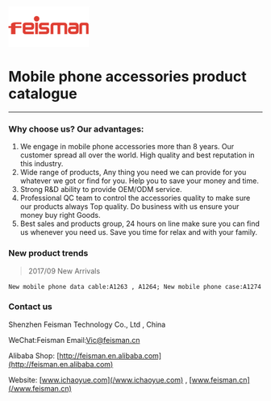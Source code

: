 ![](/assets/160X80logo.png)

# **Mobile phone accessories product  catalogue**

---

### Why choose us? Our advantages:

1. We engage in mobile phone accessories more than 8 years. Our customer spread all over the world. High quality and best reputation in this industry.
2. Wide range of products, Any thing you need we can provide for you whatever we got or find for you. Help you to save your money and time.
3. Strong R&D ability to provide OEM/ODM service.
4. Professional QC team to control the accessories quality to make sure our products always Top quality. Do business with us ensure your money buy right Goods.
5. Best sales and products group, 24 hours on line make sure you can find us whenever you need us. Save you time for relax and with your family.





### New product trends

> 2017/09 New Arrivals

```
New mobile phone data cable:A1263 , A1264; New mobile phone case:A1274
```



### Contact us

Shenzhen Feisman Technology  Co., Ltd , China

WeChat:Feisman      Email:[Vic@feisman.cn](/Vic@feisman.cn)

Alibaba Shop: [http://feisman.en.alibaba.com](http://feisman.en.alibaba.com)

Website: [www.ichaoyue.com](/www.ichaoyue.com)  , [www.feisman.cn](/www.feisman.cn)

